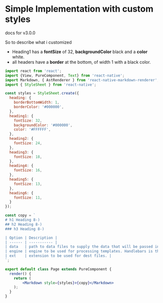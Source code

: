 # Simple Implementation with custom styles

docs for v3.0.0

So to describe what i customized 
 - Heading1 has a **fontSize** of 32, **backgroundColor** black and a **color** white. 
 - all headers have a **border** at the bottom, of width 1 with a black color.
 

```jsx
import react from 'react';
import {View, PureComponent, Text} from 'react-native';
import Markdown, { AstRenderer } from 'react-native-markdown-renderer';
import { StyleSheet } from 'react-native';

const styles = StyleSheet.create({
  heading: {
    borderBottomWidth: 1,
    borderColor: '#000000',
  },
  heading1: {
    fontSize: 32,
    backgroundColor: '#000000',
    color: '#FFFFFF',
  },
  heading2: {
    fontSize: 24,
  },
  heading3: {
    fontSize: 18,
  },
  heading4: {
    fontSize: 16,
  },
  heading5: {
    fontSize: 13,
  },
  heading6: {
    fontSize: 11,
  }
});

const copy = `
# h1 Heading 8-)
## h2 Heading 8-)
### h3 Heading 8-)

| Option | Description |
| ------ | ----------- |
| data   | path to data files to supply the data that will be passed into templates. |
| engine | engine to be used for processing templates. Handlebars is the default. |
| ext    | extension to be used for dest files. |
`;

export default class Page extends PureComponent {
  render() {
    return (
    	<Markdown style={styles}>{copy}</Markdown>
    );
  }
}
```